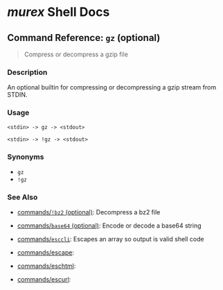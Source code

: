 # _murex_ Shell Docs

## Command Reference: `gz` (optional)

> Compress or decompress a gzip file

### Description

An optional builtin for compressing or decompressing a gzip stream from STDIN.

### Usage

    <stdin> -> gz -> <stdout>
    
    <stdin> -> !gz -> <stdout>

### Synonyms

* `gz`
* `!gz`


### See Also

* [commands/`!bz2` (optional)](../commands/bz2.md):
  Decompress a bz2 file
* [commands/`base64` (optional)](../commands/base64.md):
  Encode or decode a base64 string
* [commands/`esccli`](../commands/esccli.md):
  Escapes an array so output is valid shell code
* [commands/escape](../commands/escape.md):
  
* [commands/eschtml](../commands/eschtml.md):
  
* [commands/escurl](../commands/escurl.md):
  